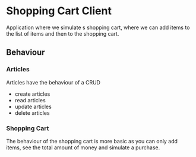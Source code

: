 # Shopping Cart Client

Application where we simulate s shopping cart, where we can add items to the list of items and then to the shopping cart.

## Behaviour

### Articles

Articles have the behaviour of a CRUD

- create articles
- read articles
- update articles
- delete articles

### Shopping Cart

The behaviour of the shopping cart is more basic as you can only add items, see the total amount of money and simulate a purchase.
